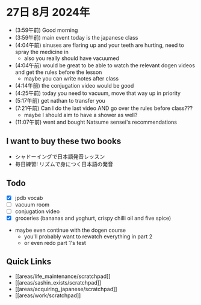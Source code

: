 # 27日 8月 2024年
- (3:59午前) Good morning
- (3:59午前) main event today is the japanese class
- (4:04午前) sinuses are flaring up and your teeth are hurting, need to spray the medicine in
  - also you really should have vacuumed
- (4:04午前) would be great to be able to watch the relevant dogen videos and get the rules before the lesson
  - maybe you can write notes after class
- (4:14午前) the conjugation video would be good
- (4:25午前) today you need to vacuum, move that way up in priority
- (5:17午前) get nathan to transfer you
- (7:21午前) Can I do the last video AND go over the rules before class???
  - maybe I should aim to have a shower as well?
- (11:07午前) went and bought Natsume sensei's recommendations


## I want to buy these two books

- シャドーイングで日本語発音レッスン
- 毎日練習! リズムで身につく日本語の発音

## Todo
- [x] jpdb vocab
- [ ] vacuum room
- [ ] conjugation video
- [x] groceries (bananas and yoghurt, crispy chilli oil and five spice)
- maybe even continue with the dogen course
  - you'll probably want to rewatch everything in part 2
  - or even redo part 1's test







 



## Quick Links
- [[areas/life_maintenance/scratchpad]]
- [[areas/sashin_exists/scratchpad]]
- [[areas/acquiring_japanese/scratchpad]]
- [[areas/work/scratchpad]]
